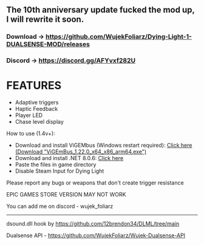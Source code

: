 ## The 10th anniversary update fucked the mod up, I will rewrite it soon.

### Download → https://github.com/WujekFoliarz/Dying-Light-1-DUALSENSE-MOD/releases
### Discord → https://discord.gg/AFYvxf282U

# FEATURES
- Adaptive triggers
- Haptic Feedback
- Player LED
- Chase level display

How to use (1.4v+):
- Download and install ViGEMbus (Windows restart required): [Click here (Download "ViGEmBus_1.22.0_x64_x86_arm64.exe")](https://github.com/nefarius/ViGEmBus/releases/tag/v1.22.0)
- Download and install .NET 8.0.6: [Click here](https://aka.ms/dotnet-core-applaunch?framework=Microsoft.WindowsDesktop.App&framework_version=8.0.0&arch=x64&rid=win-x64&os=win10)
- Paste the files in game directory
- Disable Steam Input for Dying Light

Please report any bugs or weapons that don't create trigger resistance

EPIC GAMES STORE VERSION MAY NOT WORK

You can add me on discord - wujek_foliarz

---

dsound.dll hook by https://github.com/12brendon34/DLML/tree/main

Dualsense API - https://github.com/WujekFoliarz/Wujek-Dualsense-API
